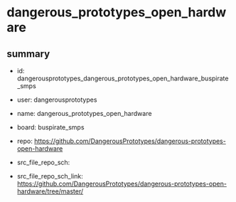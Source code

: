 # dangerous_prototypes_open_hardware
 
## summary 
* id: dangerousprototypes_dangerous_prototypes_open_hardware_buspirate_smps
* user: dangerousprototypes
* name: dangerous_prototypes_open_hardware
* board: buspirate_smps
* repo: https://github.com/DangerousPrototypes/dangerous-prototypes-open-hardware



* src_file_repo_sch: 
* src_file_repo_sch_link: https://github.com/DangerousPrototypes/dangerous-prototypes-open-hardware/tree/master/






